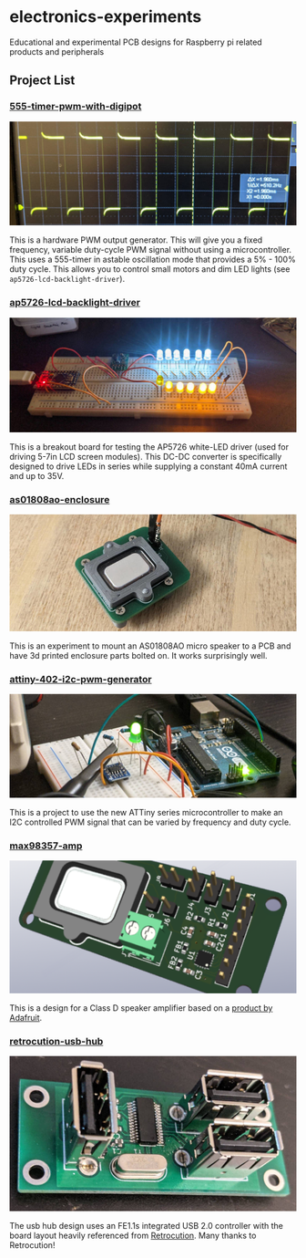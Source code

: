 # electronics-experiments

Educational and experimental PCB designs for Raspberry pi related products and peripherals

## Project List

### [555-timer-pwm-with-digipot](./555-timer-pwm-with-digipot)

![50% Duty Cycle Output Signal](/images/555-timer-pwm-with-digipot/50p-duty-cycle.jpg?raw=true)

This is a hardware PWM output generator. This will give you a fixed frequency, variable duty-cycle PWM signal without using a microcontroller. This uses a 555-timer in astable oscillation mode that provides a 5% - 100% duty cycle. This allows you to control small motors and dim LED lights (see `ap5726-lcd-backlight-driver`).

### [ap5726-lcd-backlight-driver](./ap5726-lcd-backlight-driver)

![AP5726 LED driver with LED mock fixture](/images/ap5726-lcd-backlight-driver/working-breadboard.jpg?raw=true)

This is a breakout board for testing the AP5726 white-LED driver (used for driving 5-7in LCD screen modules). This DC-DC converter is specifically designed to drive LEDs in series while supplying a constant 40mA current and up to 35V.

### [as01808ao-enclosure](./as01808ao-enclosure)

![AS01808AO Enclosure](/images/banner/as01808ao-enclosure.jpg?raw=true)

This is an experiment to mount an AS01808AO micro speaker to a PCB and have 3d printed enclosure parts bolted on. It works surprisingly well.

### [attiny-402-i2c-pwm-generator](./attiny-402-i2c-pwm-generator)

![ATTiny 402 I2C PWM Generator](/images/banner/attiny-402-i2c-pwm-generator.jpg?raw=true)

This is a project to use the new ATTiny series microcontroller to make an I2C controlled PWM signal that can be varied by frequency and duty cycle.

### [max98357-amp](./max98357-amp)

![max98357 Amplifier](/images/banner/max98357-amp.png?raw=true)

This is a design for a Class D speaker amplifier based on a [product by Adafruit](https://learn.adafruit.com/adafruit-max98357-i2s-class-d-mono-amp).

### [retrocution-usb-hub](./retrocution-usb-hub)

![Retrocution USB Hub](/images/banner/retrocution-usb-hub.jpg?raw=true)

The usb hub design uses an FE1.1s integrated USB 2.0 controller with the board layout heavily referenced from [Retrocution](https://www.retrocution.com/2020/01/15/easy-diy-tiny-usb-hub-for-raspberry-pi-projects/). Many thanks to Retrocution!
